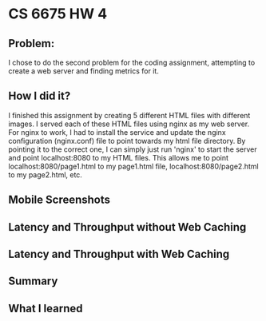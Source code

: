 # CS 6675 HW 4

## Problem:

I chose to do the second problem for the coding assignment, attempting to create a web server and finding metrics for it.

## How I did it?

I finished this assignment by creating 5 different HTML files with different images. I served each of these HTML files using nginx as my web server. For nginx to work, I had to install the service and update the nginx configuration (nginx.conf) file to point towards my html file directory. By pointing it to the correct one, I can simply just run 'nginx' to start the server and point localhost:8080 to my HTML files. This allows me to point localhost:8080/page1.html to my page1.html file, localhost:8080/page2.html to my page2.html, etc. 

## Mobile Screenshots

## Latency and Throughput without Web Caching

## Latency and Throughput with Web Caching

## Summary

## What I learned
